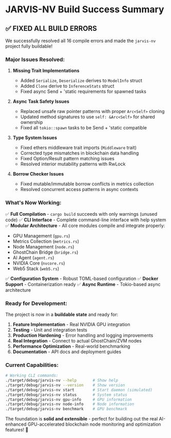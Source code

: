 # JARVIS-NV Build Success Summary

## ✅ **FIXED ALL BUILD ERRORS**

We successfully resolved all 16 compile errors and made the `jarvis-nv` project fully buildable! 

### **Major Issues Resolved:**

1. **Missing Trait Implementations**
   - Added `Serialize`, `Deserialize` derives to `ModelInfo` struct
   - Added `Clone` derive to `InferenceStats` struct 
   - Fixed async Send + 'static requirements for spawned tasks

2. **Async Task Safety Issues**
   - Replaced unsafe raw pointer patterns with proper `Arc<Self>` cloning
   - Updated method signatures to use `self: &Arc<Self>` for shared ownership
   - Fixed all `tokio::spawn` tasks to be Send + 'static compatible

3. **Type System Issues**
   - Fixed ethers middleware trait imports (`Middleware` trait)
   - Corrected type mismatches in blockchain data handling
   - Fixed Option/Result pattern matching issues
   - Resolved interior mutability patterns with RwLock

4. **Borrow Checker Issues**
   - Fixed mutable/immutable borrow conflicts in metrics collection
   - Resolved concurrent access patterns in async contexts

### **What's Now Working:**

✅ **Full Compilation** - `cargo build` succeeds with only warnings (unused code)
✅ **CLI Interface** - Complete command-line interface with help system
✅ **Modular Architecture** - All core modules compile and integrate properly:
- GPU Management (`gpu.rs`)
- Metrics Collection (`metrics.rs`) 
- Node Management (`node.rs`)
- GhostChain Bridge (`bridge.rs`)
- AI Agent (`agent.rs`)
- NVIDIA Core (`nvcore.rs`)
- Web5 Stack (`web5.rs`)

✅ **Configuration System** - Robust TOML-based configuration
✅ **Docker Support** - Containerization ready
✅ **Async Runtime** - Tokio-based async architecture

### **Ready for Development:**

The project is now in a **buildable state** and ready for:

1. **Feature Implementation** - Real NVIDIA GPU integration
2. **Testing** - Unit and integration tests  
3. **Production Hardening** - Error handling and logging improvements
4. **Real Integration** - Connect to actual GhostChain/ZVM nodes
5. **Performance Optimization** - Real-world benchmarking
6. **Documentation** - API docs and deployment guides

### **Current Capabilities:**

```bash
# Working CLI commands:
./target/debug/jarvis-nv --help       # Show help
./target/debug/jarvis-nv --version    # Show version
./target/debug/jarvis-nv start        # Start daemon (simulated)
./target/debug/jarvis-nv status       # System status 
./target/debug/jarvis-nv gpu-info     # GPU information
./target/debug/jarvis-nv node-info    # Node information
./target/debug/jarvis-nv benchmark    # GPU benchmark
```

The foundation is **solid and extensible** - perfect for building out the real AI-enhanced GPU-accelerated blockchain node monitoring and optimization features! 🚀
